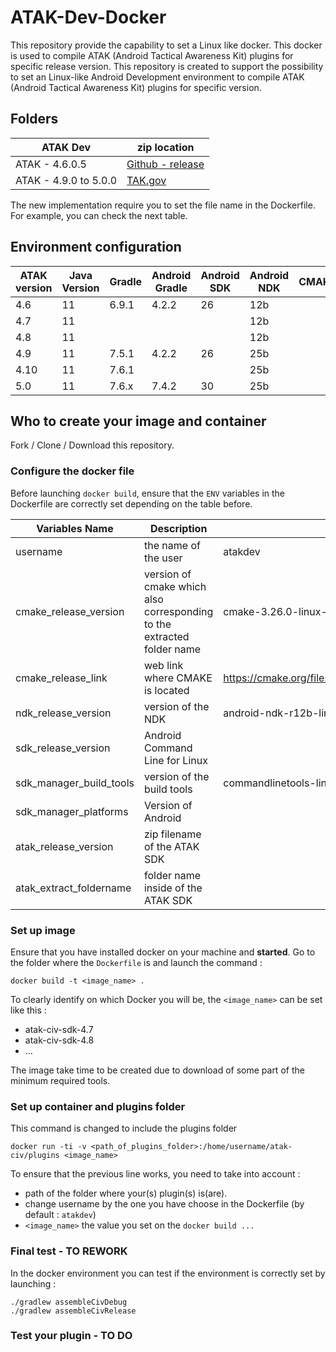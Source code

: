 # ATAK-Dev-Docker

This repository provide the capability to set a Linux like docker.
This docker is used to compile ATAK (Android Tactical Awareness Kit) plugins for specific release version.
This repository is created to support the possibility to set an Linux-like Android Development environment to compile ATAK (Android Tactical Awareness Kit) plugins for specific version.


## Folders

| ATAK Dev | zip location |
|--- | --- |
| ATAK - 4.6.0.5 | [Github - release](https://github.com/deptofdefense/AndroidTacticalAssaultKit-CIV/releases/download/4.6.0.5/atak-civ-sdk-4.6.0.5.zip) |
| ATAK - 4.9.0 to 5.0.0 | [TAK.gov](https://tak.gov/products/atak-civ) |

The new implementation require you to set the file name in the Dockerfile. For example, you can check the next table.


## Environment configuration
| ATAK version | Java Version | Gradle | Android Gradle | Android SDK | Android NDK | CMAKE |
| --- | --- | --- | --- | --- | --- | --- |
| 4.6 | 11 | 6.9.1 | 4.2.2 | 26 | 12b
| 4.7 | 11 | | | | 12b |
| 4.8 | 11 | | | | 12b |
| 4.9 | 11 | 7.5.1 | 4.2.2 | 26 | 25b |
| 4.10 | 11 | 7.6.1 | | | 25b | |
| 5.0 | 11 | 7.6.x | 7.4.2 | 30 | 25b | |


## Who to create your image and container
Fork / Clone / Download this repository. 


### Configure the docker file
Before launching `docker build`, ensure that the `ENV` variables in the Dockerfile are correctly set depending on the table before.

| Variables Name | Description | example |
| --- | --- | --- |
| username | the name of the user | atakdev
| cmake_release_version | version of cmake which also corresponding to the extracted folder name| cmake-3.26.0-linux-x86_64 |
| cmake_release_link | web link where CMAKE is located | https://cmake.org/files/v3.26/${cmake_release_version}.tar.gz |
| ndk_release_version | version of the NDK | android-ndk-r12b-linux-x86_64.zip 
| sdk_release_version | Android Command Line for Linux|
| sdk_manager_build_tools | version of the build tools | commandlinetools-linux-9477386_latest.zip |
| sdk_manager_platforms | Version of Android |
| atak_release_version | zip filename of the ATAK SDK|
| atak_extract_foldername | folder name inside of the ATAK SDK |


### Set up image
Ensure that you have installed docker on your machine and **started**. Go to the folder where the `Dockerfile` is and launch the command :

```console
docker build -t <image_name> .
```
To clearly identify on which Docker you will be, the `<image_name>` can be set like this :
* atak-civ-sdk-4.7
* atak-civ-sdk-4.8
* ...

The image take time to be created due to download of some part of the minimum required tools.


### Set up container and plugins folder
This command is changed to include the plugins folder

```console
docker run -ti -v <path_of_plugins_folder>:/home/username/atak-civ/plugins <image_name>
```
To ensure that the previous line works, you need to take into account : 
- path of the folder where your(s) plugin(s) is(are).
- change username by the one you have choose in the Dockerfile (by default : `atakdev`)
- `<image_name>` the value you set on the `docker build ...`


### Final test - TO REWORK
In the docker environment you can test if the environment is correctly set by launching :

```console
./gradlew assembleCivDebug
./gradlew assembleCivRelease
 ```


### Test your plugin - TO DO